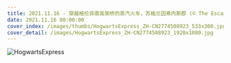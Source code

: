 ```yaml
---
title: 2021.11.16 - 穿越格伦菲南高架桥的蒸汽火车，苏格兰因弗内斯郡 (© The Escape of Malee/Shutterstock)
date: 2021.11.16 00:00:00
cover_index: /images/thumbs/HogwartsExpress_ZH-CN2774508923_533x300.jpg
cover_detail: /images/HogwartsExpress_ZH-CN2774508923_1920x1080.jpg
---
```


![HogwartsExpress](/images/HogwartsExpress_ZH-CN2774508923_1920x1080.jpg)
